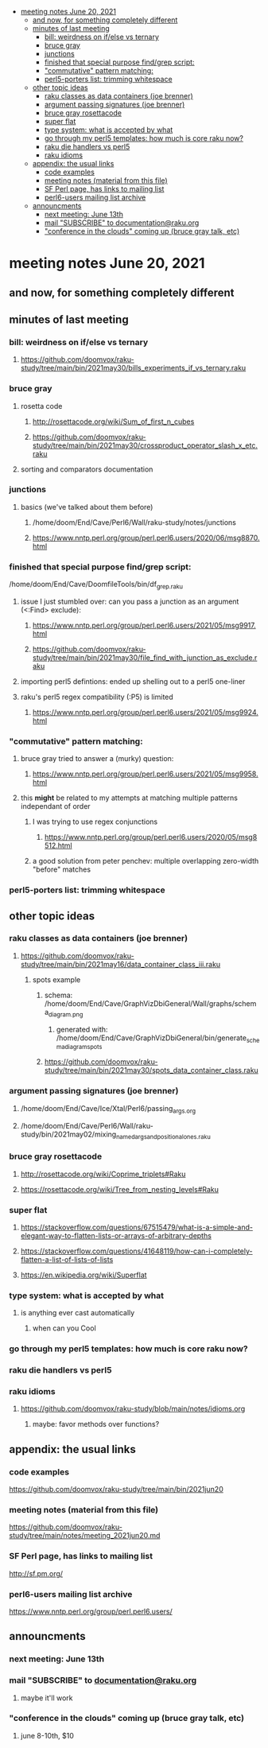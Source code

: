 - [meeting notes June 20, 2021](#org55ed48c)
  - [and now, for something completely different](#org5090a52)
  - [minutes of last meeting](#org9a4bf16)
    - [bill: weirdness on if/else vs ternary](#org90f45c6)
    - [bruce gray](#orgd5186f4)
    - [junctions](#org13bc0b6)
    - [finished that special purpose find/grep script:](#orgb8a8ef7)
    - ["commutative" pattern matching:](#orgf157930)
    - [perl5-porters list: trimming whitespace](#org6bb69bb)
  - [other topic ideas](#org96dd513)
    - [raku classes as data containers (joe brenner)](#org9cbf1b0)
    - [argument passing signatures (joe brenner)](#orga54635f)
    - [bruce gray rosettacode](#orgc47e8d1)
    - [super flat](#org1c62a67)
    - [type system: what is accepted by what](#orgebe6309)
    - [go through my perl5 templates: how much is core raku now?](#orgcb605e2)
    - [raku die handlers vs perl5](#orgacbfa45)
    - [raku idioms](#orgf017766)
  - [appendix: the usual links](#org903a5af)
    - [code examples](#orga1492c4)
    - [meeting notes (material from this file)](#orgcd89c0c)
    - [SF Perl page, has links to mailing list](#orgc70c2c2)
    - [perl6-users mailing list archive](#org5006b2c)
  - [announcments](#org0ae768d)
    - [next meeting: June 13th](#orgfb5fdf3)
    - [mail "SUBSCRIBE" to documentation@raku.org](#org9f34223)
    - ["conference in the clouds" coming up (bruce gray talk, etc)](#org2eeb317)


<a id="org55ed48c"></a>

# meeting notes June 20, 2021


<a id="org5090a52"></a>

## and now, for something completely different


<a id="org9a4bf16"></a>

## minutes of last meeting


<a id="org90f45c6"></a>

### bill: weirdness on if/else vs ternary

1.  <https://github.com/doomvox/raku-study/tree/main/bin/2021may30/bills_experiments_if_vs_ternary.raku>


<a id="orgd5186f4"></a>

### bruce gray

1.  rosetta code

    1.  <http://rosettacode.org/wiki/Sum_of_first_n_cubes>
    
    2.  <https://github.com/doomvox/raku-study/tree/main/bin/2021may30/crossproduct_operator_slash_x_etc.raku>

2.  sorting and comparators documentation


<a id="org13bc0b6"></a>

### junctions

1.  basics (we've talked about them before)

    1.  /home/doom/End/Cave/Perl6/Wall/raku-study/notes/junctions
    
    2.  <https://www.nntp.perl.org/group/perl.perl6.users/2020/06/msg8870.html>


<a id="orgb8a8ef7"></a>

### finished that special purpose find/grep script:

/home/doom/End/Cave/DoomfileTools/bin/df<sub>grep.raku</sub>

1.  issue I just stumbled over: can you pass a junction as an argument (<:Find> exclude):

    1.  <https://www.nntp.perl.org/group/perl.perl6.users/2021/05/msg9917.html>
    
    2.  <https://github.com/doomvox/raku-study/tree/main/bin/2021may30/file_find_with_junction_as_exclude.raku>

2.  importing perl5 defintions: ended up shelling out to a perl5 one-liner

3.  raku's perl5 regex compatibility (:P5) is limited

    1.  <https://www.nntp.perl.org/group/perl.perl6.users/2021/05/msg9924.html>


<a id="orgf157930"></a>

### "commutative" pattern matching:

1.  bruce gray tried to answer a (murky) question:

    1.  <https://www.nntp.perl.org/group/perl.perl6.users/2021/05/msg9958.html>

2.  this **might** be related to my attempts at matching multiple patterns independant of order

    1.  I was trying to use regex conjunctions
    
        1.  <https://www.nntp.perl.org/group/perl.perl6.users/2020/05/msg8512.html>
    
    2.  a good solution from peter penchev: multiple overlapping zero-width "before" matches


<a id="org6bb69bb"></a>

### perl5-porters list: trimming whitespace


<a id="org96dd513"></a>

## other topic ideas


<a id="org9cbf1b0"></a>

### raku classes as data containers (joe brenner)

1.  <https://github.com/doomvox/raku-study/tree/main/bin/2021may16/data_container_class_iii.raku>

    1.  spots example
    
        1.  schema: /home/doom/End/Cave/GraphVizDbiGeneral/Wall/graphs/schema<sub>diagram.png</sub>
        
            1.  generated with: /home/doom/End/Cave/GraphVizDbiGeneral/bin/generate<sub>schema</sub><sub>diagram</sub><sub>spots</sub>
        
        2.  <https://github.com/doomvox/raku-study/tree/main/bin/2021may30/spots_data_container_class.raku>


<a id="orga54635f"></a>

### argument passing signatures (joe brenner)

1.  /home/doom/End/Cave/Ice/Xtal/Perl6/passing<sub>args.org</sub>

2.  /home/doom/End/Cave/Perl6/Wall/raku-study/bin/2021may02/mixing<sub>named</sub><sub>args</sub><sub>and</sub><sub>positional</sub><sub>ones.raku</sub>


<a id="orgc47e8d1"></a>

### bruce gray rosettacode

1.  <http://rosettacode.org/wiki/Coprime_triplets#Raku>

2.  <https://rosettacode.org/wiki/Tree_from_nesting_levels#Raku>


<a id="org1c62a67"></a>

### super flat

1.  <https://stackoverflow.com/questions/67515479/what-is-a-simple-and-elegant-way-to-flatten-lists-or-arrays-of-arbitrary-depths>

2.  <https://stackoverflow.com/questions/41648119/how-can-i-completely-flatten-a-list-of-lists-of-lists>

3.  <https://en.wikipedia.org/wiki/Superflat>


<a id="orgebe6309"></a>

### type system: what is accepted by what

1.  is anything ever cast automatically

    1.  when can you Cool


<a id="orgcb605e2"></a>

### go through my perl5 templates: how much is core raku now?


<a id="orgacbfa45"></a>

### raku die handlers vs perl5


<a id="orgf017766"></a>

### raku idioms

1.  <https://github.com/doomvox/raku-study/blob/main/notes/idioms.org>

    1.  maybe: favor methods over functions?


<a id="org903a5af"></a>

## appendix: the usual links


<a id="orga1492c4"></a>

### code examples

<https://github.com/doomvox/raku-study/tree/main/bin/2021jun20>


<a id="orgcd89c0c"></a>

### meeting notes (material from this file)

<https://github.com/doomvox/raku-study/tree/main/notes/meeting_2021jun20.md>


<a id="orgc70c2c2"></a>

### SF Perl page, has links to mailing list

<http://sf.pm.org/>


<a id="org5006b2c"></a>

### perl6-users mailing list archive

<https://www.nntp.perl.org/group/perl.perl6.users/>


<a id="org0ae768d"></a>

## announcments


<a id="orgfb5fdf3"></a>

### next meeting: June 13th


<a id="org9f34223"></a>

### mail "SUBSCRIBE" to documentation@raku.org

1.  maybe it'll work


<a id="org2eeb317"></a>

### "conference in the clouds" coming up (bruce gray talk, etc)

1.  june 8-10th, $10
